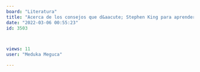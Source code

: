 ```yaml
---
board: "Literatura"
title: "Acerca de los consejos que d&aacute; Stephen King para aprender a escribir"
date: "2022-03-06 00:55:23"
id: 3503



views: 11
user: "Meduka Meguca"

---
```


